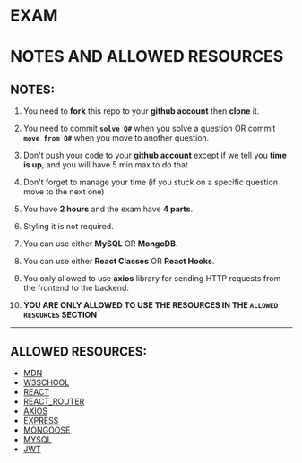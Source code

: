 # EXAM

# NOTES AND ALLOWED RESOURCES

## NOTES:

1. You need to **fork** this repo to your **github account** then **clone** it.

1. You need to commit **`solve Q#`** when you solve a question OR commit **`move from Q#`** when you move to another question.

1. Don't push your code to your **github account** except if we tell you **time is up**, and you will have 5 min max to do that

1. Don't forget to manage your time (if you stuck on a specific question move to the next one)

1. You have **2 hours** and the exam have **4 parts**.

1. Styling it is not required.

1. You can use either **MySQL** OR **MongoDB**.

1. You can use either **React Classes** OR **React Hooks**.

1. You only allowed to use **axios** library for sending HTTP requests from the frontend to the backend.

1. **YOU ARE ONLY ALLOWED TO USE THE RESOURCES IN THE `ALLOWED RESOURCES` SECTION**

---

## ALLOWED RESOURCES:

- [MDN](https://developer.mozilla.org/en-US)
- [W3SCHOOL](https://www.w3schools.com)
- [REACT](https://reactjs.org)
- [REACT_ROUTER](https://reactrouter.com/web/guides/quick-start)
- [AXIOS](https://www.npmjs.com/package/axios)
- [EXPRESS](https://expressjs.com)
- [MONGOOSE](https://mongoosejs.com)
- [MYSQL](https://www.npmjs.com/package/mysql2)
- [JWT](https://jwt.io)
